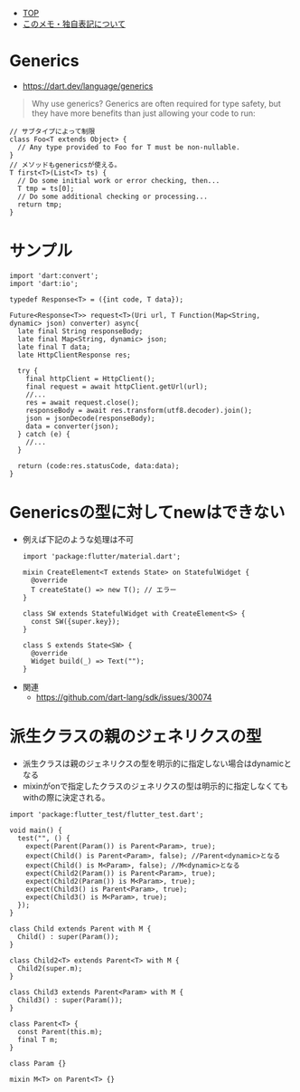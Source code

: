 - [TOP](./README.md)
- [このメモ・独自表記について](../README.md)


# Generics
* https://dart.dev/language/generics
> Why use generics? Generics are often required for type safety, but they have more benefits than just allowing your code to run:
```
// サブタイプによって制限
class Foo<T extends Object> {
  // Any type provided to Foo for T must be non-nullable.
}
// メソッドもgenericsが使える。
T first<T>(List<T> ts) {
  // Do some initial work or error checking, then...
  T tmp = ts[0];
  // Do some additional checking or processing...
  return tmp;
}
```

# サンプル
```
import 'dart:convert';
import 'dart:io';

typedef Response<T> = ({int code, T data});

Future<Response<T>> request<T>(Uri url, T Function(Map<String, dynamic> json) converter) async{
  late final String responseBody;
  late final Map<String, dynamic> json;
  late final T data;
  late HttpClientResponse res;

  try {
    final httpClient = HttpClient();
    final request = await httpClient.getUrl(url);
    //...
    res = await request.close();
    responseBody = await res.transform(utf8.decoder).join();
    json = jsonDecode(responseBody);
    data = converter(json);
  } catch (e) {
    //...
  }

  return (code:res.statusCode, data:data);
}
```

# Genericsの型に対してnewはできない
* 例えば下記のような処理は不可
  ```
  import 'package:flutter/material.dart';

  mixin CreateElement<T extends State> on StatefulWidget {
    @override
    T createState() => new T(); // エラー
  }

  class SW extends StatefulWidget with CreateElement<S> {
    const SW({super.key});
  }

  class S extends State<SW> {
    @override
    Widget build(_) => Text("");
  }
  ```
* 関連
  * https://github.com/dart-lang/sdk/issues/30074


# 派生クラスの親のジェネリクスの型
* 派生クラスは親のジェネリクスの型を明示的に指定しない場合はdynamicとなる
* mixinがonで指定したクラスのジェネリクスの型は明示的に指定しなくてもwithの際に決定される。
```
import 'package:flutter_test/flutter_test.dart';

void main() {
  test("", () {
    expect(Parent(Param()) is Parent<Param>, true);
    expect(Child() is Parent<Param>, false); //Parent<dynamic>となる
    expect(Child() is M<Param>, false); //M<dynamic>となる
    expect(Child2(Param()) is Parent<Param>, true);
    expect(Child2(Param()) is M<Param>, true);
    expect(Child3() is Parent<Param>, true);
    expect(Child3() is M<Param>, true);
  });
}

class Child extends Parent with M {
  Child() : super(Param());
}

class Child2<T> extends Parent<T> with M {
  Child2(super.m);
}

class Child3 extends Parent<Param> with M {
  Child3() : super(Param());
}

class Parent<T> {
  const Parent(this.m);
  final T m;
}

class Param {}

mixin M<T> on Parent<T> {}

```